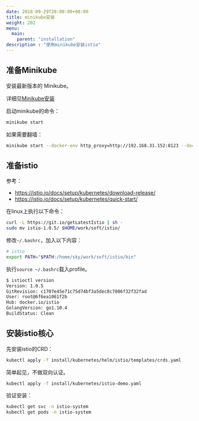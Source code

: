 ```yaml
---
date: 2018-09-29T20:00:00+08:00
title: minikube安装
weight: 202
menu:
  main:
    parent: "installation"
description : "使用minikube安装istio"
---
```


## 准备Minikube

安装最新版本的 Minikube。

详细见[Minikube安装](https://skyao.gitbooks.io/learning-kubernetes/installation/minikube.html)

启动minikube的命令：

```bash
minikube start
```

如果需要翻墙：

```bash
minikube start --docker-env http_proxy=http://192.168.31.152:8123 --docker-env https_proxy=http://192.168.31.152:8123 --docker-env no_proxy=localhost,127.0.0.1,::1,192.168.31.0/24,192.168.99.0/24
```

## 准备istio

参考：

- https://istio.io/docs/setup/kubernetes/download-release/
- https://istio.io/docs/setup/kubernetes/quick-start/

在linux上执行以下命令：

```bash
curl -L https://git.io/getLatestIstio | sh -
sudo mv istio-1.0.5/ $HOME/work/soft/istio/
```

修改`~/.bashrc`，加入以下内容：

```bash
# istio
export PATH="$PATH:/home/sky/work/soft/istio/bin"
```

执行`source ~/.bashrc`载入profile。

```bash
$ istioctl version
Version: 1.0.5
GitRevision: c1707e45e71c75d74bf3a5dec8c7086f32f32fad
User: root@6f6ea1061f2b
Hub: docker.io/istio
GolangVersion: go1.10.4
BuildStatus: Clean
```

## 安装istio核心

先安装istio的CRD：

```bash
kubectl apply -f install/kubernetes/helm/istio/templates/crds.yaml
```

简单起见，不做双向认证。

```bash
kubectl apply -f install/kubernetes/istio-demo.yaml
```

验证安装：

```bash
kubectl get svc -n istio-system
kubectl get pods -n istio-system
```


